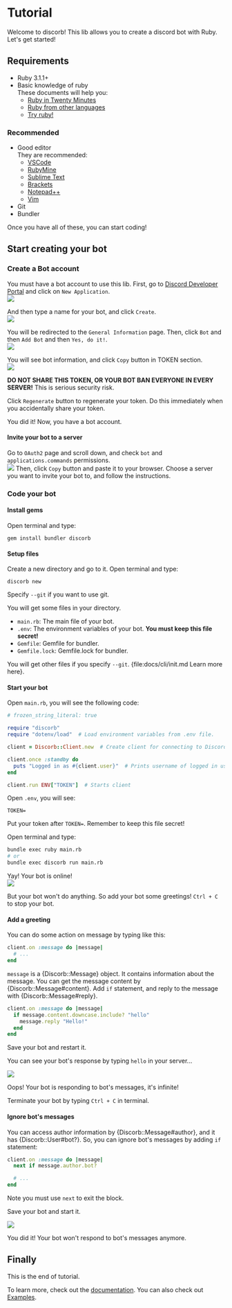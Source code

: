 <!--
# @title Tutorial
-->

# Tutorial

Welcome to discorb! This lib allows you to create a discord bot with Ruby.
Let's get started!

## Requirements

- Ruby 3.1.1+
- Basic knowledge of ruby  
   These documents will help you:
  - [Ruby in Twenty Minutes](https://www.ruby-lang.org/en/documentation/quickstart/)
  - [Ruby from other languages](https://www.ruby-lang.org/en/documentation/ruby-from-other-languages/)
  - [Try ruby!](https://try.ruby-lang.org/)

### Recommended

- Good editor  
   They are recommended:
  - [VSCode](https://code.visualstudio.com/)
  - [RubyMine](https://www.jetbrains.com/ruby/)
  - [Sublime Text](https://www.sublimetext.com/)
  - [Brackets](https://brackets.io/)
  - [Notepad++](https://notepad-plus-plus.org/)
  - [Vim](https://www.vim.org/)
- Git
- Bundler

Once you have all of these, you can start coding!

## Start creating your bot

### Create a Bot account

You must have a bot account to use this lib. First, go to [Discord Developer Portal](https://discord.com/developers/applications) and click on `New Application`.  
![](./assets/01_new_app.png)

And then type a name for your bot, and click `Create`.  
![](./assets/02_bot_name.png)

You will be redirected to the `General Information` page.
Then, click `Bot` and then `Add Bot` and then `Yes, do it!`.  
![](./assets/03_add_bot.png)

You will see bot information, and click `Copy` button in TOKEN section.  
![](./assets/04_token_copy.png)

**DO NOT SHARE THIS TOKEN, OR YOUR BOT BAN EVERYONE IN EVERY SERVER!**
This is serious security risk.

Click `Regenerate` button to regenerate your token. Do this immediately when you accidentally share your token.

You did it! Now, you have a bot account.

#### Invite your bot to a server

Go to `OAuth2` page and scroll down, and check `bot` and `applications.commands` permissions.  
![](./assets/05_oauth.png)
Then, click `Copy` button and paste it to your browser.
Choose a server you want to invite your bot to, and follow the instructions.

### Code your bot

#### Install gems

Open terminal and type:

```
gem install bundler discorb
```

#### Setup files

Create a new directory and go to it.
Open terminal and type:

```
discorb new
```

Specify `--git` if you want to use git.

You will get some files in your directory.

- `main.rb`: The main file of your bot.
- `.env`: The environment variables of your bot. **You must keep this file secret!**
- `Gemfile`: Gemfile for bundler.
- `Gemfile.lock`: Gemfile.lock for bundler.

You will get other files if you specify `--git`.
{file:docs/cli/init.md Learn more here}.

#### Start your bot

Open `main.rb`, you will see the following code:

```ruby
# frozen_string_literal: true

require "discorb"
require "dotenv/load"  # Load environment variables from .env file.

client = Discorb::Client.new  # Create client for connecting to Discord

client.once :standby do
  puts "Logged in as #{client.user}"  # Prints username of logged in user
end

client.run ENV["TOKEN"]  # Starts client
```

Open `.env`, you will see:

```
TOKEN=
```

Put your token after `TOKEN=`.
Remember to keep this file secret!

Open terminal and type:

```sh
bundle exec ruby main.rb
# or
bundle exec discorb run main.rb
```

Yay! Your bot is online!  
![](./assets/06_online.png)

But your bot won't do anything.
So add your bot some greetings!
`Ctrl + C` to stop your bot.

#### Add a greeting

You can do some action on message by typing like this:

```ruby
client.on :message do |message|
  # ...
end
```

`message` is a {Discorb::Message} object. It contains information about the message.
You can get the message content by {Discorb::Message#content}.
Add `if` statement, and reply to the message with {Discorb::Message#reply}.

```ruby
client.on :message do |message|
  if message.content.downcase.include? "hello"
    message.reply "Hello!"
  end
end
```

Save your bot and restart it.

You can see your bot's response by typing `hello` in your server...

![](./assets/07_hello_infinite.png)

Oops! Your bot is responding to bot's messages, it's infinite!

Terminate your bot by typing `Ctrl + C` in terminal.

#### Ignore bot's messages

You can access author information by {Discorb::Message#author}, and it has {Discorb::User#bot?}.
So, you can ignore bot's messages by adding `if` statement:

```ruby
client.on :message do |message|
  next if message.author.bot?

  # ...
end
```

Note you must use `next` to exit the block.

Save your bot and start it.

![](./assets/08_hello_once.png)

You did it! Your bot won't respond to bot's messages anymore.

## Finally

This is the end of tutorial.

To learn more, check out the [documentation](https://discorb-lib.github.io/).
You can also check out [Examples](https://github.com/discorb-lib/discorb/tree/main/examples).
